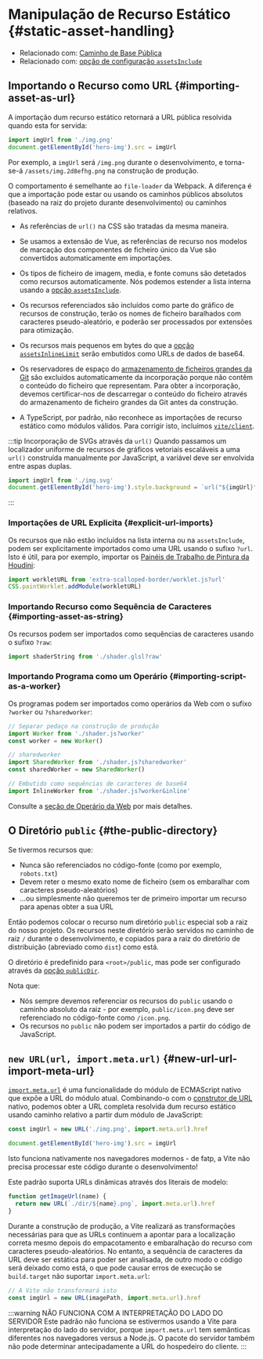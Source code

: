 # Manipulação de Recurso Estático {#static-asset-handling}

- Relacionado com: [Caminho de Base Pública](./build#public-base-path)
- Relacionado com: [opção de configuração `assetsInclude`](/config/shared-options#assetsinclude)

## Importando o Recurso como URL {#importing-asset-as-url}

A importação dum recurso estático retornará a URL pública resolvida quando esta for servida:

```js
import imgUrl from './img.png'
document.getElementById('hero-img').src = imgUrl
```

Por exemplo, a `imgUrl` será `/img.png` durante o desenvolvimento, e torna-se-á `/assets/img.2d8efhg.png` na construção de produção.

O comportamento é semelhante ao `file-loader` da Webpack. A diferença é que a importação pode estar ou usando os caminhos públicos absolutos (baseado na raiz do projeto durante desenvolvimento) ou caminhos relativos.

- As referências de `url()` na CSS são tratadas da mesma maneira.

- Se usamos a extensão de Vue, as referências de recurso nos modelos de marcação dos componentes de ficheiro único da Vue são convertidos automaticamente em importações.

- Os tipos de ficheiro de imagem, media, e fonte comuns são detetados como recursos automaticamente. Nós podemos estender a lista interna usando a [opção `assetsInclude`](/config/shared-options#assetsinclude).

- Os recursos referenciados são incluídos como parte do gráfico de recursos de construção, terão os nomes de ficheiro baralhados com caracteres pseudo-aleatório, e poderão ser processados por extensões para otimização.

- Os recursos mais pequenos em bytes do que a [opção `assetsInlineLimit`](/config/build-options#build-assetsinlinelimit) serão embutidos como URLs de dados de base64.

- Os reservadores de espaço do [armazenamento de ficheiros grandes da Git](https://git-lfs.com/) são excluídos automaticamente da incorporação porque não contêm o conteúdo do ficheiro que representam. Para obter a incorporação, devemos certificar-nos de descarregar o conteúdo do ficheiro através do armazenamento de ficheiro grandes da Git antes da construção.

- A TypeScript, por padrão, não reconhece as importações de recurso estático como módulos válidos. Para corrigir isto, incluímos [`vite/client`](./features#client-types).

:::tip Incorporação de SVGs através da `url()`
Quando passamos um localizador uniforme de recursos de gráficos vetoriais escaláveis a uma `url()` construída manualmente por JavaScript, a variável deve ser envolvida entre aspas duplas.

```js
import imgUrl from './img.svg'
document.getElementById('hero-img').style.background = `url("${imgUrl}")`
```

:::

### Importações de URL Explicita {#explicit-url-imports}

Os recursos que não estão incluídos na lista interna ou na `assetsInclude`, podem ser explicitamente importados como uma URL usando o sufixo `?url`. Isto é útil, para por exemplo, importar os [Painéis de Trabalho de Pintura da Houdini](https://houdini.how/usage):

```js
import workletURL from 'extra-scalloped-border/worklet.js?url'
CSS.paintWorklet.addModule(workletURL)
```

### Importando Recurso como Sequência de Caracteres {#importing-asset-as-string}

Os recursos podem ser importados como sequências de caracteres usando o sufixo `?raw`:

```js
import shaderString from './shader.glsl?raw'
```

### Importando Programa como um Operário {#importing-script-as-a-worker}

Os programas podem ser importados como operários da Web com o sufixo `?worker` ou `?sharedworker`:

```js
// Separar pedaço na construção de produção
import Worker from './shader.js?worker'
const worker = new Worker()
```

```js
// sharedworker
import SharedWorker from './shader.js?sharedworker'
const sharedWorker = new SharedWorker()
```

```js
// Embutido como sequências de caracteres de base64
import InlineWorker from './shader.js?worker&inline'
```

Consulte a [seção de Operário da Web](./features#web-workers) por mais detalhes.

## O Diretório `public` {#the-public-directory}

Se tivermos recursos que:

- Nunca são referenciados no código-fonte (como por exemplo, `robots.txt`)
- Devem reter o mesmo exato nome de ficheiro (sem os embaralhar com caracteres pseudo-aleatórios)
- ...ou simplesmente não queremos ter de primeiro importar um recurso para apenas obter a sua URL

Então podemos colocar o recurso num diretório `public` especial sob a raiz do nosso projeto. Os recursos neste diretório serão servidos no caminho de raiz `/` durante o desenvolvimento, e copiados para a raiz do diretório de distribuição (abreviado como `dist`) como está.

O diretório é predefinido para `<root>/public`, mas pode ser configurado através da [opção `publicDir`](/config/shared-options#publicdir).

Nota que:

- Nós sempre devemos referenciar os recursos do `public` usando o caminho absoluto da raiz - por exemplo, `public/icon.png` deve ser referenciado no código-fonte como `/icon.png`.
- Os recursos no `public` não podem ser importados a partir do código de JavaScript.

## `new URL(url, import.meta.url)` {#new-url-url-import-meta-url}

[`import.meta.url`](https://developer.mozilla.org/en-US/docs/Web/JavaScript/Reference/Statements/import.meta) é uma funcionalidade do módulo de ECMAScript nativo que expõe a URL do módulo atual. Combinando-o com o [construtor de URL](https://developer.mozilla.org/en-US/docs/Web/API/URL) nativo, podemos obter a URL completa resolvida dum recurso estático usando caminho relativo a partir dum módulo de JavaScript:

```js
const imgUrl = new URL('./img.png', import.meta.url).href

document.getElementById('hero-img').src = imgUrl
```

Isto funciona nativamente nos navegadores modernos - de fatp, a Vite não precisa processar este código durante o desenvolvimento!

Este padrão suporta URLs dinâmicas através dos literais de modelo:

```js
function getImageUrl(name) {
  return new URL(`./dir/${name}.png`, import.meta.url).href
}
```

Durante a construção de produção, a Vite realizará as transformações necessárias para que as URLs continuem a apontar para a localização correta mesmo depois do empacotamento e embaralhação do recurso com caracteres pseudo-aleatórios. No entanto, a sequência de caracteres da URL deve ser estática para poder ser analisada, de outro modo o código será deixado como está, o que pode causar erros de execução se `build.target` não suportar `import.meta.url`:

```js
// A Vite não transformará isto
const imgUrl = new URL(imagePath, import.meta.url).href
```

:::warning NÃO FUNCIONA COM A INTERPRETAÇÃO DO LADO DO SERVIDOR
Este padrão não funciona se estivermos usando a Vite para interpretação do lado do servidor, porque `import.meta.url` tem semânticas diferentes nos navegadores versus a Node.js. O pacote do servidor também não pode determinar antecipadamente a URL do hospedeiro do cliente.
:::
